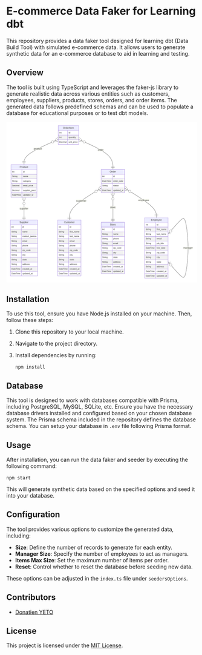 
# E-commerce Data Faker for Learning dbt

This repository provides a data faker tool designed for learning dbt (Data Build Tool) with simulated e-commerce data. It allows users to generate synthetic data for an e-commerce database to aid in learning and testing.

## Overview

The tool is built using TypeScript and leverages the faker-js library to generate realistic data across various entities such as customers, employees, suppliers, products, stores, orders, and order items. The generated data follows predefined schemas and can be used to populate a database for educational purposes or to test dbt models.

![Giagramme](images/prisma-erd.svg)

## Installation

To use this tool, ensure you have Node.js installed on your machine. Then, follow these steps:

1. Clone this repository to your local machine.
2. Navigate to the project directory.
3. Install dependencies by running:

   ```
   npm install
   ```
## Database

This tool is designed to work with databases compatible with Prisma, including PostgreSQL, MySQL, SQLite, etc. Ensure you have the necessary database drivers installed and configured based on your chosen database system. The Prisma schema included in the repository defines the database schema. You can setup your database in `.env` file following Prisma format.


## Usage

After installation, you can run the data faker and seeder by executing the following command:

```
npm start
```

This will generate synthetic data based on the specified options and seed it into your database.

## Configuration

The tool provides various options to customize the generated data, including:

- **Size**: Define the number of records to generate for each entity.
- **Manager Size**: Specify the number of employees to act as managers.
- **Items Max Size**: Set the maximum number of items per order.
- **Reset**: Control whether to reset the database before seeding new data.

These options can be adjusted in the `index.ts` file under `seedersOptions`.


## Contributors

- [Donatien YETO](https://github.com/dinyad-prog00)

## License

This project is licensed under the [MIT License](LICENSE).
